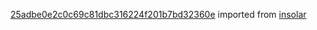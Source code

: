 [25adbe0e2c0c69c81dbc316224f201b7bd32360e](https://github.com/insolar/insolar/commit/25adbe0e2c0c69c81dbc316224f201b7bd32360e) imported from [insolar](https://github.com/insolar/insolar)
